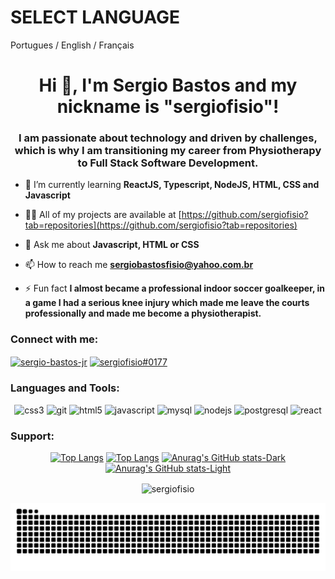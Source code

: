 # SELECT LANGUAGE

Portugues / English / Français

<h1 align="center">Hi 👋, I'm Sergio Bastos and my nickname is "sergiofisio"!</h1>
<h3 align="center">I am passionate about technology and driven by challenges, which is why I am transitioning my career from Physiotherapy to Full Stack Software Development.</h3>

- 🌱 I’m currently learning **ReactJS, Typescript, NodeJS, HTML, CSS and Javascript**

- 👨‍💻 All of my projects are available at [https://github.com/sergiofisio?tab=repositories](https://github.com/sergiofisio?tab=repositories)

- 💬 Ask me about **Javascript, HTML or CSS**

- 📫 How to reach me **sergiobastosfisio@yahoo.com.br**

- ⚡ Fun fact **I almost became a professional indoor soccer goalkeeper, in a game I had a serious knee injury which made me leave the courts professionally and made me become a physiotherapist.**

<h3 align="left">Connect with me:</h3>
<p align="left">
<a href="https://www.linkedin.com/in/sergio-bastos-jr/?locale=en_US" target="_blank"><img align="center" src="https://img.shields.io/badge/LinkedIn-0077B5?style=for-the-badge&logo=linkedin&logoColor=white" alt="sergio-bastos-jr" height="50" /></a>
<a href="https://discord.gg/sergiofisio#0177" target="_blank"><img align="center" src="https://img.shields.io/badge/Discord-5865F2?style=for-the-badge&logo=discord&logoColor=white" alt="sergiofisio#0177" height="50" /></a>
</p>

<h3 align="left">Languages and Tools:</h3>
<p align="center"> <img src="https://img.shields.io/badge/CSS3-1572B6?style=for-the-badge&logo=css3&logoColor=white" alt="css3" height="50"/> <img src="https://img.shields.io/badge/Express.js-000000?style=for-the-badge&logo=express&logoColor=white" alt="git" height="50"/> <img src="https://img.shields.io/badge/HTML5-E34F26?style=for-the-badge&logo=html5&logoColor=white" alt="html5" height="50"/> <img src="https://img.shields.io/badge/JavaScript-323330?style=for-the-badge&logo=javascript&logoColor=F7DF1E" alt="javascript" height="50"/> <img src="https://img.shields.io/badge/MySQL-005C84?style=for-the-badge&logo=mysql&logoColor=white" alt="mysql" height="50"/> <img src="https://img.shields.io/badge/Node.js-339933?style=for-the-badge&logo=nodedotjs&logoColor=white" alt="nodejs" height="50"/> <img src="https://img.shields.io/badge/PostgreSQL-316192?style=for-the-badge&logo=postgresql&logoColor=white" alt="postgresql" height="50"/> <img src="https://img.shields.io/badge/React-20232A?style=for-the-badge&logo=react&logoColor=61DAFB" alt="react" height="50"/></p>

<h3 align="left">Support:</h3>
<p><a href="https://www.buymeacoffee.com/sergiobastos"> </p>

<div align='center'>
 
[![Top Langs](https://github-readme-stats-sigma-five.vercel.app/api/top-langs/?username=sergiofisio&show_icons=true&theme=light#gh-light-mode-only)](https://github.com/anuraghazra/github-readme-stats#gh-light-mode-only)
[![Top Langs](https://github-readme-stats-sigma-five.vercel.app/api/top-langs/?username=sergiofisio&show_icons=true&theme=dracula#gh-dark-mode-only)](https://github.com/anuraghazra/github-readme-stats#gh-dark-mode-only)
[![Anurag's GitHub stats-Dark](https://github-readme-stats-sigma-five.vercel.app/api?username=sergiofisio&show_icons=true&theme=dracula#gh-dark-mode-only)](https://github.com/anuraghazra/github-readme-stats#gh-dark-mode-only)
[![Anurag's GitHub stats-Light](https://github-readme-stats-sigma-five.vercel.app/api?username=sergiofisio&show_icons=true&theme=default#gh-light-mode-only)](https://github.com/anuraghazra/github-readme-stats#gh-light-mode-only)

<p><img align="center" src="https://github-readme-streak-stats.herokuapp.com/?user=sergiofisio&show_icons=true&theme=dracula" alt="sergiofisio" /></p>
 
 </div>

![snake gif](https://github.com/sergiofisio/sergiofisio/blob/output/github-contribution-grid-snake.svg)
